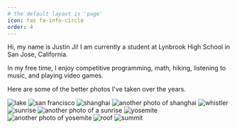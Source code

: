 ```yaml
---
# the default layout is 'page'
icon: fas fa-info-circle
order: 4
---
```


Hi, my name is Justin Ji! I am currently a student at Lynbrook High School in San Jose, California.

In my free time, I enjoy competitive programming, math, hiking, listening to music, and 
playing video games.

Here are some of the better photos I've taken over the years.

![lake](/assets/img/misc/lake.jpg)
![san francisco](/assets/img/misc/san-francisco.jpg)
![shanghai](/assets/img/misc/shanghai.jpg)
![another photo of shanghai](/assets/img/misc/shanghai-2.jpg)
![whistler](/assets/img/misc/whistler.jpg)
![sunrise](/assets/img/misc/sunrise.jpg)
![another photo of a sunrise](/assets/img/misc/sunrise-2.jpg)
![yosemite](/assets/img/misc/yosemite.jpg)
![another photo of yosemite](/assets/img/misc/yosemite-2.jpg)
![roof](/assets/img/misc/roof.jpg)
![summit](/assets/img/misc/summit.jpg)
